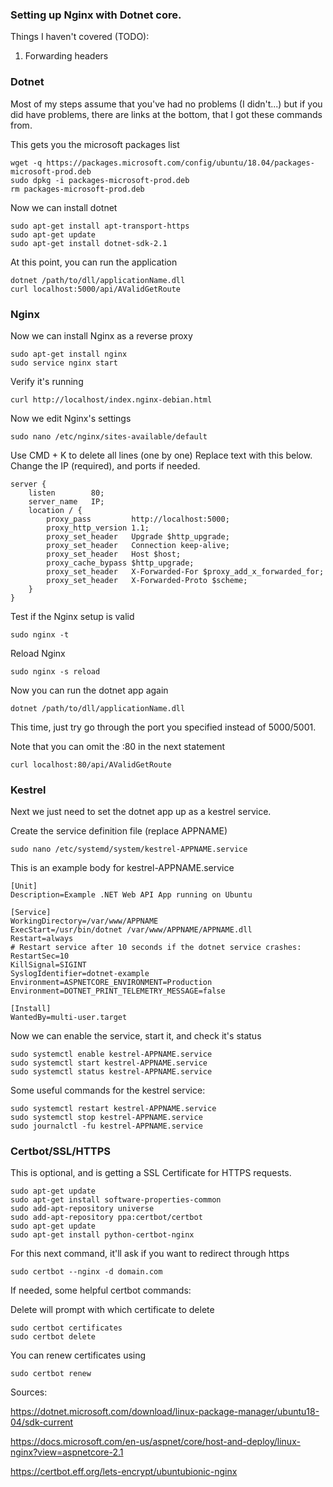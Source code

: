 ### Setting up Nginx with Dotnet core.

Things I haven't covered (TODO):

1. Forwarding headers

### Dotnet

Most of my steps assume that you've had no problems (I didn't...) but if you did have problems, there are links at the bottom, that I got these commands from.

This gets you the microsoft packages list
```
wget -q https://packages.microsoft.com/config/ubuntu/18.04/packages-microsoft-prod.deb
sudo dpkg -i packages-microsoft-prod.deb
rm packages-microsoft-prod.deb
```
Now we can install dotnet
```
sudo apt-get install apt-transport-https
sudo apt-get update
sudo apt-get install dotnet-sdk-2.1
```
At this point, you can run the application
```
dotnet /path/to/dll/applicationName.dll
curl localhost:5000/api/AValidGetRoute
```

### Nginx 

Now we can install Nginx as a reverse proxy
```
sudo apt-get install nginx
sudo service nginx start
```
Verify it's running
```
curl http://localhost/index.nginx-debian.html
```
Now we edit Nginx's settings
```
sudo nano /etc/nginx/sites-available/default
```
Use CMD + K to delete all lines (one by one)
Replace text with this below. Change the IP (required), and ports if needed.
```
server {
    listen        80;
    server_name   IP;
    location / {
        proxy_pass         http://localhost:5000;
        proxy_http_version 1.1;
        proxy_set_header   Upgrade $http_upgrade;
        proxy_set_header   Connection keep-alive;
        proxy_set_header   Host $host;
        proxy_cache_bypass $http_upgrade;
        proxy_set_header   X-Forwarded-For $proxy_add_x_forwarded_for;
        proxy_set_header   X-Forwarded-Proto $scheme;
    }
}
```
Test if the Nginx setup is valid
```
sudo nginx -t
```
Reload Nginx
```
sudo nginx -s reload
```
Now you can run the dotnet app again
```
dotnet /path/to/dll/applicationName.dll
```
This time, just try go through the port you specified instead of 5000/5001.

Note that you can omit the :80 in the next statement
```
curl localhost:80/api/AValidGetRoute
```

### Kestrel

Next we just need to set the dotnet app up as a kestrel service.

Create the service definition file (replace APPNAME)
```
sudo nano /etc/systemd/system/kestrel-APPNAME.service
```
This is an example body for kestrel-APPNAME.service
```
[Unit]
Description=Example .NET Web API App running on Ubuntu

[Service]
WorkingDirectory=/var/www/APPNAME
ExecStart=/usr/bin/dotnet /var/www/APPNAME/APPNAME.dll
Restart=always
# Restart service after 10 seconds if the dotnet service crashes:
RestartSec=10
KillSignal=SIGINT
SyslogIdentifier=dotnet-example
Environment=ASPNETCORE_ENVIRONMENT=Production
Environment=DOTNET_PRINT_TELEMETRY_MESSAGE=false

[Install]
WantedBy=multi-user.target

```
Now we can enable the service, start it, and check it's status
```
sudo systemctl enable kestrel-APPNAME.service
sudo systemctl start kestrel-APPNAME.service
sudo systemctl status kestrel-APPNAME.service
```
Some useful commands for the kestrel service:
```
sudo systemctl restart kestrel-APPNAME.service
sudo systemctl stop kestrel-APPNAME.service
sudo journalctl -fu kestrel-APPNAME.service
```

### Certbot/SSL/HTTPS

This is optional, and is getting a SSL Certificate for HTTPS requests.

```
sudo apt-get update
sudo apt-get install software-properties-common
sudo add-apt-repository universe
sudo add-apt-repository ppa:certbot/certbot
sudo apt-get update
sudo apt-get install python-certbot-nginx
```
For this next command, it'll ask if you want to redirect through https
```
sudo certbot --nginx -d domain.com
```
If needed, some helpful certbot commands:

Delete will prompt with which certificate to delete
```
sudo certbot certificates
sudo certbot delete
```


You can renew certificates using
```
sudo certbot renew
```

Sources:

https://dotnet.microsoft.com/download/linux-package-manager/ubuntu18-04/sdk-current

https://docs.microsoft.com/en-us/aspnet/core/host-and-deploy/linux-nginx?view=aspnetcore-2.1

https://certbot.eff.org/lets-encrypt/ubuntubionic-nginx